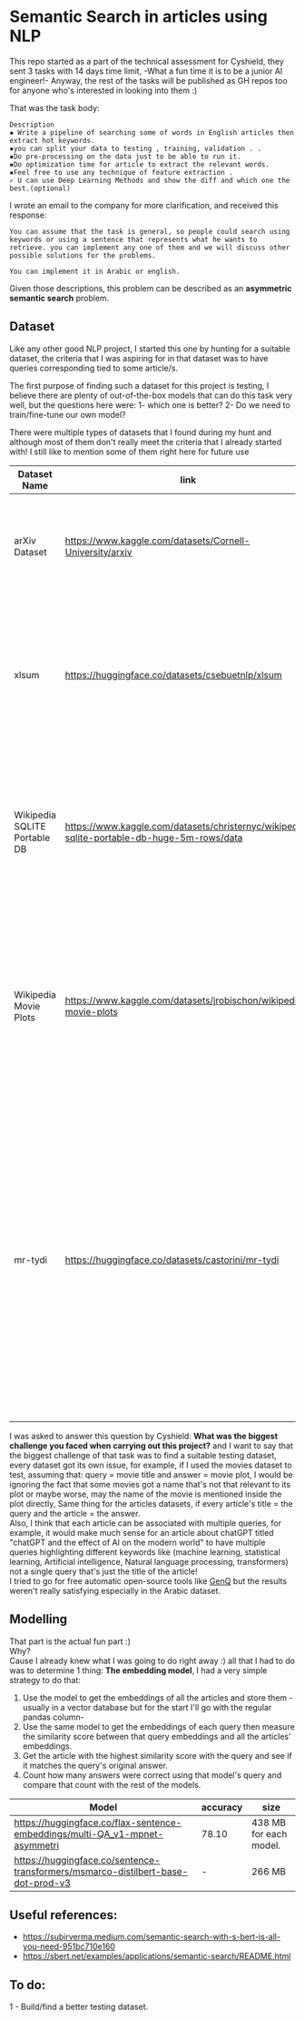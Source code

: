 # Semantic Search in articles using NLP

This repo started as a part of the technical assessment for Cyshield, they sent 3 tasks with 14 days time limit, -What a fun time it is to be a junior AI engineer!- Anyway, the rest of the tasks will be published as GH repos too for anyone who's interested in looking into them :)

That was the task body:

```
Description
▪ Write a pipeline of searching some of words in English articles then extract hot keywords.
▪you can split your data to testing , training, validation . .
▪Do pre-processing on the data just to be able to run it.
▪Do optimization time for article to extract the relevant words.
▪Feel free to use any technique of feature extraction .
✓ U can use Deep Learning Methods and show the diff and which one the best.(optional)
```
I wrote an email to the company for more clarification, and received this response:
```
You can assume that the task is general, so people could search using keywords or using a sentence that represents what he wants to retrieve. you can implement any one of them and we will discuss other possible solutions for the problems. 

You can implement it in Arabic or english. 
```
Given those descriptions, this problem can be described as an **asymmetric semantic search** problem.
## Dataset

Like any other good NLP project, I started this one by hunting for a suitable dataset, the criteria that I was aspiring for in that dataset was to have queries corresponding tied to some article/s.

The first purpose of finding such a dataset for this project is testing, I believe there are plenty of out-of-the-box models that can do this task very well, but the questions here were: 1- which one is better? 2- Do we need to train/fine-tune our own model? 

There were multiple types of datasets that I found during my hunt and although most of them don't really meet the criteria that I already started with! I still like to mention some of them right here for future use

Dataset Name | link | desc | size | language
--- | --- | --- | --- | --- 
arXiv Dataset | https://www.kaggle.com/datasets/Cornell-University/arxiv | That dataset contains lots of interesting features including article titles, authors, categories, abstracts, full-text PDFs | 1.7 million articles | eng
xlsum | https://huggingface.co/datasets/csebuetnlp/xlsum | The dataset contains various articles from the BBC news, each sample include the title which can be used a query and the article which can be used as the answer of that query | 1.35 million samples | 45 languages, ar, eng
Wikipedia SQLITE Portable DB | https://www.kaggle.com/datasets/christernyc/wikipedia-sqlite-portable-db-huge-5m-rows/data | Huge dataset organized in an SQLite DB of a wiki article, the dataset contains the title of the article and the labels associated with it which I believe it can be used as queries | over 5 million rows of data | eng
Wikipedia Movie Plots | https://www.kaggle.com/datasets/jrobischon/wikipedia-movie-plots | I believe the movie title and genre can be used as queries while the wiki plot and the IMDb plot can be used as the articles associated with those queries<br><br> Isn't there any similar data for Arabic language | 34,886 samples | eng
mr-tydi | https://huggingface.co/datasets/castorini/mr-tydi | this dataset is designed for monolingual retrieval, specifically to evaluate ranking with learned dense representations, each sample of this dataset contains a query, a positive message associated with that query and multiple negative passages<br><br> if instead of passages we had full articles, that would be the perfect dataset for this task :) | 48,729 samples | 11 languages in total, ar, eng

I was asked to answer this question by Cyshield: **What was the biggest challenge you faced when carrying out this project?** and I want to say that the biggest challenge of that task was to find a suitable testing dataset, every dataset got its own issue, for example, if I used the movies dataset to test, assuming that: query = movie title and answer = movie plot, I would be ignoring the fact that some movies got a name that's not that relevant to its plot or maybe worse, may the name of the movie is mentioned inside the plot directly, Same thing for the articles datasets, if every article's title = the query and the article = the answer.<br>
Also, I think that each article can be associated with multiple queries, for example, it would make much sense for an article about chatGPT titled "chatGPT and the effect of AI on the modern world" to have multiple queries highlighting different keywords like (machine learning, statistical learning, Artificial intelligence, Natural language processing, transformers) not a single query that's just the title of the article!<br>
I tried to go for free automatic open-source tools like [GenQ](https://www.sbert.net/examples/unsupervised_learning/query_generation/README.html) but the results weren't really satisfying especially in the Arabic dataset.


## Modelling
That part is the actual fun part :)<br>
Why?<br>
Cause I already knew what I was going to do right away :) all that I had to do was to determine 1 thing: **The embedding model**, I had a very simple strategy to do that:
1. Use the model to get the embeddings of all the articles and store them -usually in a vector database but for the start I'll go with the regular pandas column-
2. Use the same model to get the embeddings of each query then measure the similarity score between that query embeddings and all the articles' embeddings.
3. Get the article with the highest similarity score with the query and see if it matches the query's original answer.
4. Count how many answers were correct using that model's query and compare that count with the rest of the models.

Model | accuracy | size 
--- | --- | --- 
https://huggingface.co/flax-sentence-embeddings/multi-QA_v1-mpnet-asymmetri | 78.10 | 438 MB for each model.
https://huggingface.co/sentence-transformers/msmarco-distilbert-base-dot-prod-v3 | - | 266 MB

## Useful references:
- https://subirverma.medium.com/semantic-search-with-s-bert-is-all-you-need-951bc710e160
- https://sbert.net/examples/applications/semantic-search/README.html


## To do:
1 - Build/find a better testing dataset. 

